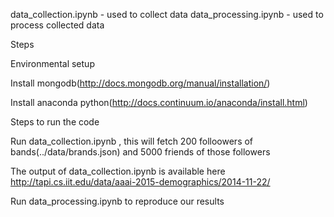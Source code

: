 
data_collection.ipynb -  used to collect data 
data_processing.ipynb - used to process collected data

Steps

Environmental setup

Install  mongodb(http://docs.mongodb.org/manual/installation/)

Install anaconda python(http://docs.continuum.io/anaconda/install.html)

Steps to run the code

Run data_collection.ipynb , this will fetch 200 folloowers of bands(../data/brands.json) and 5000 friends of those followers

The output of data_collection.ipynb is available here http://tapi.cs.iit.edu/data/aaai-2015-demographics/2014-11-22/

Run data_processing.ipynb to reproduce our results


